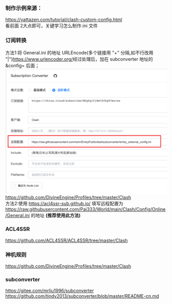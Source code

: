 ### 制作示例来源：
https://yattazen.com/tutorial/clash-custom-config.html<br>
看前面 2大点即可，关键学习怎么制作.ini 文件<br>

### 订阅转换 
方法1:将 General.ini 的地址 URLEncode(多个链接用 "+" 分隔,如不行改用 "|")<a href="https://www.urlencoder.org/">https://www.urlencoder.org/</a>经过处理后，加在 subconverter 地址的 &config= 后面；<br>
![示例](https://raw.githubusercontent.com/Pai333/World/main/Clash/Config/Online/eg.subWeb.png)<br>
<a href="https://github.com/DivineEngine/Profiles/tree/master/Clash">https://github.com/DivineEngine/Profiles/tree/master/Clash</a><br>
方法2:使用 <a href="sub-web">https://acl4ssr-sub.github.io/</a> 填写远程配置为 <a href="General.ini">https://raw.githubusercontent.com/Pai333/World/main/Clash/Config/Online/General.ini</a> 的地址 <b>(推荐使用此方法)</b><br>

### ACL4SSR
https://github.com/ACL4SSR/ACL4SSR/tree/master/Clash<br>
### 神机规则
https://github.com/DivineEngine/Profiles/tree/master/Clash<br>
### subconverter
https://gitee.com/mrliu1996/subconverter<br>
https://github.com/tindy2013/subconverter/blob/master/README-cn.md<br>
